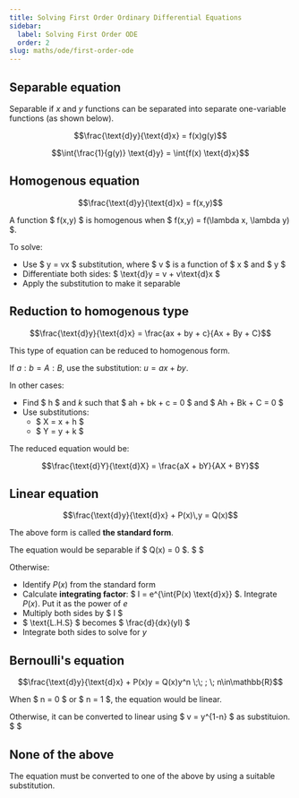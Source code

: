 ```yaml
---
title: Solving First Order Ordinary Differential Equations
sidebar:
  label: Solving First Order ODE
  order: 2
slug: maths/ode/first-order-ode
---
```


## Separable equation

Separable if $x$ and $y$ functions can be separated into separate one-variable
functions (as shown below).

```math
\frac{\text{d}y}{\text{d}x} = f(x)g(y)
```

```math
\int{\frac{1}{g(y)} \text{d}y} = \int{f(x) \text{d}x}
```

## Homogenous equation

```math
\frac{\text{d}y}{\text{d}x} = f(x,y)
```

A function $ f(x,y) $ is homogenous when $ f(x,y) = f(\lambda x, \lambda y) $.

To solve:

- Use $ y = vx $ substitution, where $ v $ is a function of $ x $ and $ y $
- Differentiate both sides: $ \text{d}y = v + v\text{d}x $
- Apply the substitution to make it separable

## Reduction to homogenous type

```math
\frac{\text{d}y}{\text{d}x} = \frac{ax + by + c}{Ax + By + C}
```

This type of equation can be reduced to homogenous form.

If $a:b=A:B$, use the substitution: $u=ax+by$.

In other cases:

- Find $ h $ and $k$ such that $ ah + bk + c = 0 $ and $ Ah + Bk + C = 0 $
- Use substitutions:
  - $ X = x + h $
  - $ Y = y + k $

The reduced equation would be:

```math
\frac{\text{d}Y}{\text{d}X} = \frac{aX + bY}{AX + BY}
```

## Linear equation

```math
\frac{\text{d}y}{\text{d}x} + P(x)\,y = Q(x)
```

The above form is called **the standard form**.

The equation would be separable if $ Q(x) = 0 $. $ $

Otherwise:

- Identify $P(x)$ from the standard form
- Calculate **integrating factor**: $ I = e^{\int{P(x) \text{d}x}}
  $. Integrate
  $P(x)$. Put it as the power of $e$
- Multiply both sides by $ I $
- $ \text{L.H.S} $ becomes $ \frac{d}{dx}(yI) $
- Integrate both sides to solve for $y$

## Bernoulli's equation

```math
\frac{\text{d}y}{\text{d}x} + P(x)y = Q(x)y^n
\;\;
;
\;
n\in\mathbb{R}
```

When $ n = 0 $ or $ n = 1 $, the equation would be linear.

Otherwise, it can be converted to linear using $ v = y^{1-n} $ as substituion.
$
$

## None of the above

The equation must be converted to one of the above by using a suitable
substitution.
